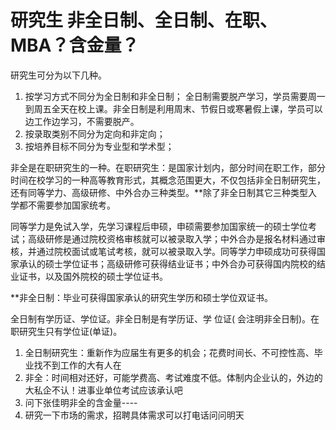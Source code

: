 
# 研究生 非全日制、全日制、在职、MBA？含金量？

研究生可分为以下几种。
1. 按学习方式不同分为全日制和非全日制；
	全日制需要脱产学习，学员需要周一到周五全天在校上课。非全日制是利用周末、节假日或寒暑假上课，学员可以边工作边学习，不需要脱产。
2. 按录取类别不同分为定向和非定向；
3. 按培养目标不同分为专业型和学术型；

非全是在职研究生的一种。在职研究生：是国家计划内，部分时间在职工作，部分时间在校学习的一种高等教育形式，其概念范围更大，不仅包括非全日制研究生，还有同等学力、高级研修、中外合办三种类型。**除了非全日制其它三种类型入学都不需要参加国家统考。

同等学力是免试入学，先学习课程后申硕，申硕需要参加国家统一的硕士学位考试；高级研修是通过院校资格审核就可以被录取入学；中外合办是报名材料通过审核，并通过院校面试或笔试考核，就可以被录取入学。同等学力申硕成功可获得国家承认的硕士学位证书；高级研修可获得结业证书；中外合办可获得国内院校的结业证书，以及国外院校的硕士学位证书。

**非全日制：毕业可获得国家承认的研究生学历和硕士学位双证书。

全日制有学历证、学位证。非全日制是有学历证、学 位证( 会注明非全日制)。在职研究生只有学位证(单证)。

  1. 全日制研究生：重新作为应届生有更多的机会；花费时间长、不可控性高、毕业找不到工作的大有人在
  2. 非全：时间相对还好，可能学费高、考试难度不低。体制内企业认的，外边的大私企不认！进事业单位考试应该承认吧
  3. 问下张佳明非全的含金量----
  4. 研究一下市场的需求，招聘具体需求可以打电话问问明天
